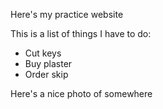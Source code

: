 Here's my practice website

This is a list of things I have to do:
- Cut keys
- Buy plaster
- Order skip

Here's a nice photo of somewhere <SNOWY>